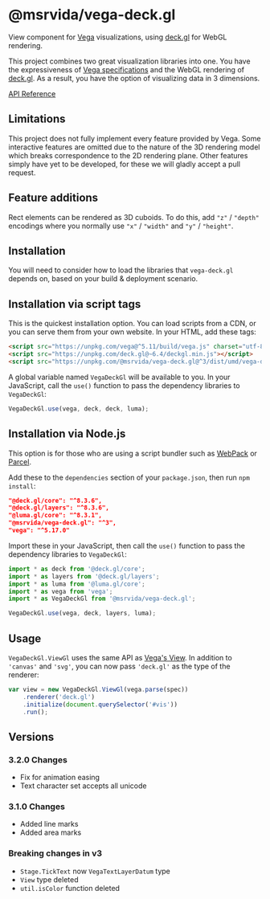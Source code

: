 # @msrvida/vega-deck.gl

View component for [Vega](https://vega.github.io/) visualizations, using [deck.gl](https://deck.gl/) for WebGL rendering.

This project combines two great visualization libraries into one. You have the expressiveness of [Vega specifications](https://vega.github.io/vega/docs/specification/) and the WebGL rendering of [deck.gl](https://deck.gl). As a result, you have the option of visualizing data in 3 dimensions.


[API Reference](https://microsoft.github.io/SandDance/docs/vega-deck.gl/v2/api)

## Limitations

This project does not fully implement every feature provided by Vega. Some interactive features are omitted due to the nature of the 3D rendering model which breaks correspondence to the 2D rendering plane. Other features simply have yet to be developed, for these we will gladly accept a pull request.

## Feature additions

Rect elements can be rendered as 3D cuboids. To do this, add `"z"` / `"depth"` encodings where you normally use `"x"` / `"width"` and `"y"` / `"height"`.

## Installation

You will need to consider how to load the libraries that `vega-deck.gl` depends on, based on your build & deployment scenario.

## Installation via script tags

This is the quickest installation option. You can load scripts from a CDN, or you can serve them from your own website. In your HTML, add these tags:

```html
<script src="https://unpkg.com/vega@^5.11/build/vega.js" charset="utf-8"></script>
<script src="https://unpkg.com/deck.gl@~6.4/deckgl.min.js"></script>
<script src="https://unpkg.com/@msrvida/vega-deck.gl@^3/dist/umd/vega-deck.gl.js"></script>
```

A global variable named `VegaDeckGl` will be available to you. In your JavaScript, call the `use()` function to pass the dependency libraries to `VegaDeckGl`:

```js
VegaDeckGl.use(vega, deck, deck, luma);
```

## Installation via Node.js

This option is for those who are using a script bundler such as [WebPack](https://webpack.js.org) or [Parcel](https://parceljs.org).

Add these to the `dependencies` section of your `package.json`, then run `npm install`:

```json
"@deck.gl/core": "^8.3.6",
"@deck.gl/layers": "^8.3.6",
"@luma.gl/core": "^8.3.1",
"@msrvida/vega-deck.gl": "^3",
"vega": "^5.17.0"
```

Import these in your JavaScript, then call the `use()` function to pass the dependency libraries to `VegaDeckGl`:

```js
import * as deck from '@deck.gl/core';
import * as layers from '@deck.gl/layers';
import * as luma from '@luma.gl/core';
import * as vega from 'vega';
import * as VegaDeckGl from '@msrvida/vega-deck.gl';

VegaDeckGl.use(vega, deck, layers, luma);
```

## Usage

`VegaDeckGl.ViewGl` uses the same API as [Vega's View](https://github.com/vega/vega-view). In addition to `'canvas'` and `'svg'`, you can now pass `'deck.gl'` as the type of the renderer:

```js
var view = new VegaDeckGl.ViewGl(vega.parse(spec))
    .renderer('deck.gl')
    .initialize(document.querySelector('#vis'))
    .run();
```

## Versions

### 3.2.0 Changes

* Fix for animation easing
* Text character set accepts all unicode

### 3.1.0 Changes

* Added line marks
* Added area marks

### Breaking changes in v3

* `Stage.TickText` now `VegaTextLayerDatum` type
* `View` type deleted
* `util.isColor` function deleted
